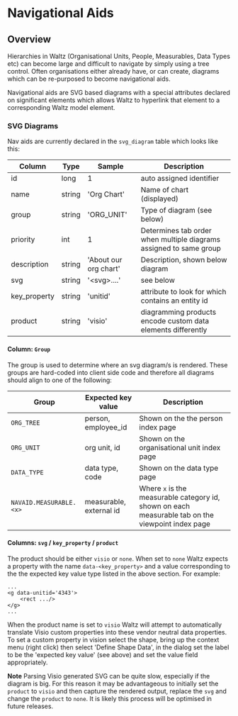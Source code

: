 # Navigational Aids

## Overview

Hierarchies in Waltz (Organisational Units, People, Measurables, Data Types etc) can become large and difficult to
navigate by simply using a tree control.  Often organisations either already have, or can create, diagrams which 
can be re-purposed to become navigational aids.  

Navigational aids are SVG based diagrams with a special attributes declared on significant elements which allows
Waltz to hyperlink that element to a corresponding Waltz model element. 


### SVG Diagrams

Nav aids are currently declared in the `svg_diagram` table which looks like this:

|Column|Type|Sample|Description|
|---|---|---|---|
| id| long| 1 | auto assigned identifier |
| name| string| 'Org Chart' | Name of chart (displayed) |
| group | string | 'ORG_UNIT' | Type of diagram (see below) |
| priority | int | 1 | Determines tab order when multiple diagrams assigned to same group |
| description | string | 'About our org chart' | Description, shown below diagram |
| svg | string | '&lt;svg>....' | see below |
| key_property | string | 'unitid' | attribute to look for which contains an entity id |
| product | string | 'visio' | diagramming products encode custom data elements differently |

 
#### Column: `Group`

The group is used to determine where an svg diagram/s is rendered.  These groups are hard-coded into client side code and therefore all diagrams should align to one of the following:

|Group|Expected key value|Description|
|---|---|---|
|`ORG_TREE`|person, employee_id |Shown on the the person index page|
|`ORG_UNIT`|org unit, id|Shown on the organisational unit index page|
|`DATA_TYPE`|data type, code|Shown on the data type page|
|`NAVAID.MEASURABLE.<x>`|measurable, external id|Where `x` is the measurable category id, shown on each measurable tab on the viewpoint index page|

#### Columns: `svg` / `key_property` / `product`

The product should be either `visio` or `none`.  When set to `none` Waltz expects a property with the name `data-<key_property>` and a value corresponding to the the expected key value type listed in the above section.  For example:

```
...
<g data-unitid='4343'>
	<rect .../>
</g>
...
```

When the product name is set to `visio` Waltz will attempt to automatically translate Visio custom properties into these vendor neutral data properties.  To set a custom property in vision select the shape, bring up the context menu (right click) then select 'Define Shape Data', in the dialog set the label to be the 'expected key value' (see above) and set the value field appropriately.

**Note** Parsing Visio generated SVG can be quite slow, especially if the diagram is big.  For this reason it may be advantageous to initially set the `product` to `visio` and then capture the rendered output, replace the `svg` and change the `product` to `none`.   It is likely this process will be optimised in future releases.




